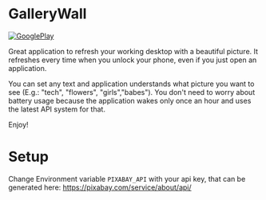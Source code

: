 # GalleryWall

[![GooglePlay](https://play.google.com/intl/en_us/badges/images/badge_new.png)](https://play.google.com/store/apps/details?id=com.baysoft.gallerywall)

Great application to refresh your working desktop with a beautiful picture. It refreshes every time when you unlock your phone, even if you just open an application.

You can set any text and application understands what picture you want to see (E.g.: "tech", "flowers", "girls","babes"). You don't need to worry about battery usage because the application wakes only once an hour and uses the latest API system for that.

Enjoy!

# Setup 

Change Environment variable `PIXABAY_API` with your api key, that can be generated here: https://pixabay.com/service/about/api/
